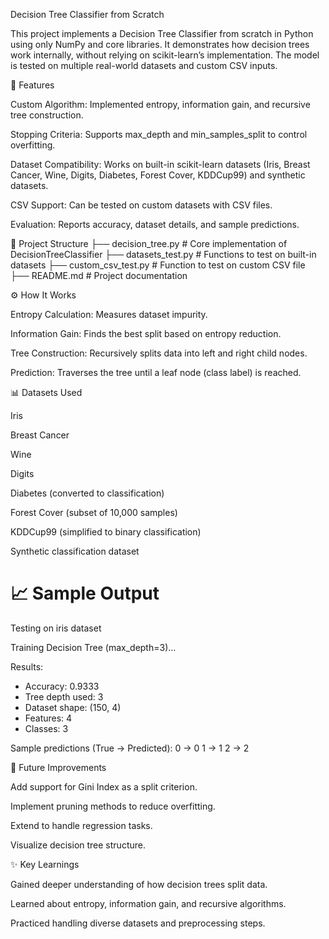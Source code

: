 Decision Tree Classifier from Scratch

This project implements a Decision Tree Classifier from scratch in Python using only NumPy and core libraries. It demonstrates how decision trees work internally, without relying on scikit-learn’s implementation. The model is tested on multiple real-world datasets and custom CSV inputs.

🚀 Features

Custom Algorithm: Implemented entropy, information gain, and recursive tree construction.

Stopping Criteria: Supports max_depth and min_samples_split to control overfitting.

Dataset Compatibility: Works on built-in scikit-learn datasets (Iris, Breast Cancer, Wine, Digits, Diabetes, Forest Cover, KDDCup99) and synthetic datasets.

CSV Support: Can be tested on custom datasets with CSV files.

Evaluation: Reports accuracy, dataset details, and sample predictions.

📂 Project Structure
├── decision_tree.py   # Core implementation of DecisionTreeClassifier
├── datasets_test.py   # Functions to test on built-in datasets
├── custom_csv_test.py # Function to test on custom CSV file
├── README.md          # Project documentation

⚙️ How It Works

Entropy Calculation: Measures dataset impurity.

Information Gain: Finds the best split based on entropy reduction.

Tree Construction: Recursively splits data into left and right child nodes.

Prediction: Traverses the tree until a leaf node (class label) is reached.

📊 Datasets Used

Iris

Breast Cancer

Wine

Digits

Diabetes (converted to classification)

Forest Cover (subset of 10,000 samples)

KDDCup99 (simplified to binary classification)

Synthetic classification dataset

📈 Sample Output
==================================================
Testing on iris dataset

Training Decision Tree (max_depth=3)...

Results:
- Accuracy: 0.9333
- Tree depth used: 3
- Dataset shape: (150, 4)
- Features: 4
- Classes: 3

Sample predictions (True -> Predicted):
0 -> 0
1 -> 1
2 -> 2

🔮 Future Improvements

Add support for Gini Index as a split criterion.

Implement pruning methods to reduce overfitting.

Extend to handle regression tasks.

Visualize decision tree structure.

✨ Key Learnings

Gained deeper understanding of how decision trees split data.

Learned about entropy, information gain, and recursive algorithms.

Practiced handling diverse datasets and preprocessing steps.
